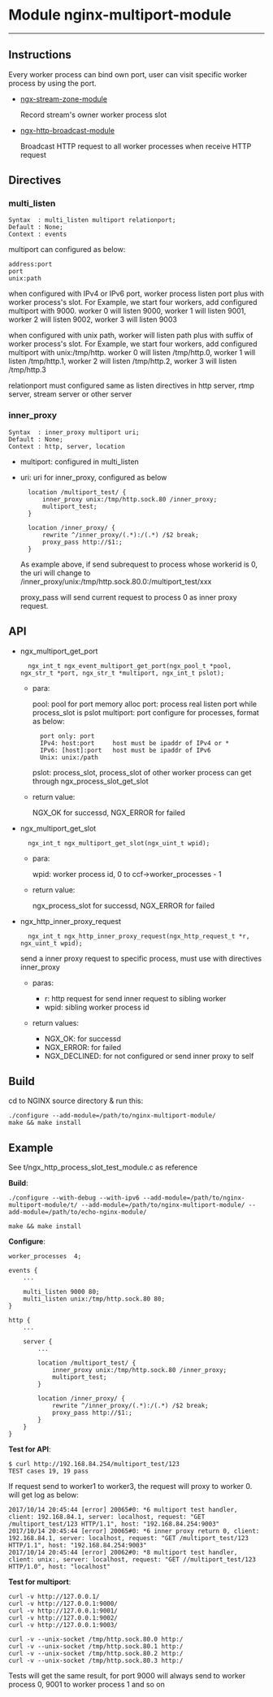 # Module nginx-multiport-module
---
## Instructions

Every worker process can bind own port, user can visit specific worker process by using the port.

- [ngx-stream-zone-module](doc/ngx-stream-zone-module.md)

	Record stream's owner worker process slot

- [ngx-http-broadcast-module](doc/ngx-http-broadcast-module.md)

	Broadcast HTTP request to all worker processes when receive HTTP request

## Directives

### multi\_listen

	Syntax  : multi_listen multiport relationport;
	Default : None;
	Context : events

multiport can configured as below:

	address:port
	port
	unix:path

when configured with IPv4 or IPv6 port, worker process listen port plus with worker process's slot. For Example, we start four workers, add configured multiport with 9000. worker 0 will listen 9000, worker 1 will listen 9001, worker 2 will listen 9002, worker 3 will listen 9003

when configured with unix path, worker will listen path plus with suffix of worker process's slot. For Example, we start four workers, add configured multiport with unix:/tmp/http. worker 0 will listen /tmp/http.0, worker 1 will listen /tmp/http.1, worker 2 will listen /tmp/http.2, worker 3 will listen /tmp/http.3


relationport must configured same as listen directives in http server, rtmp server, stream server or other server

### inner\_proxy

	Syntax  : inner_proxy multiport uri;
	Default : None;
	Context : http, server, location

- multiport: configured in multi_listen
- uri: uri for inner_proxy, configured as below

        location /multiport_test/ {
            inner_proxy unix:/tmp/http.sock.80 /inner_proxy;
            multiport_test;
        }

        location /inner_proxy/ {
            rewrite ^/inner_proxy/(.*):/(.*) /$2 break;
            proxy_pass http://$1:;
        }

	As example above, if send subrequest to process whose workerid is 0, the uri will change to /inner_proxy/unix:/tmp/http.sock.80.0:/multiport_test/xxx
	
	proxy_pass will send current request to process 0 as inner proxy request.

## API

- ngx\_multiport\_get\_port

		ngx_int_t ngx_event_multiport_get_port(ngx_pool_t *pool, ngx_str_t *port, ngx_str_t *multiport, ngx_int_t pslot);

	- para:

		pool: pool for port memory alloc
		port: process real listen port while process\_slot is pslot
		multiport: port configure for processes, format as below:
		
			port only: port
			IPv4: host:port     host must be ipaddr of IPv4 or *
			IPv6: [host]:port   host must be ipaddr of IPv6
			Unix: unix:/path
		
		pslot: process\_slot, process\_slot of other worker process can get through ngx\_process\_slot\_get\_slot

	- return value:

		NGX\_OK for successd, NGX\_ERROR for failed

- ngx\_multiport\_get\_slot

		ngx_int_t ngx_multiport_get_slot(ngx_uint_t wpid);

	- para:

		wpid: worker process id, 0 to ccf->worker_processes - 1

	- return value:

		ngx_process_slot for successd, NGX_ERROR for failed

- ngx\_http\_inner\_proxy\_request

		ngx_int_t ngx_http_inner_proxy_request(ngx_http_request_t *r, ngx_uint_t wpid);

	send a inner proxy request to specific process, must use with directives inner\_proxy
	
	- paras:

		- r: http request for send inner request to sibling worker
		- wpid: sibling worker process id
	
	- return values:

		- NGX_OK: for successd
		- NGX_ERROR: for failed
		- NGX_DECLINED: for not configured or send inner proxy to self

## Build

cd to NGINX source directory & run this:

	./configure --add-module=/path/to/nginx-multiport-module/
	make && make install

## Example

See t/ngx\_http\_process\_slot\_test\_module.c as reference

**Build**:

	./configure --with-debug --with-ipv6 --add-module=/path/to/nginx-multiport-module/t/ --add-module=/path/to/nginx-multiport-module/ --add-module=/path/to/echo-nginx-module/

	make && make install

**Configure**:

	worker_processes  4;

	events {
		...

		multi_listen 9000 80;
		multi_listen unix:/tmp/http.sock.80 80;
	}
	
	http {
		...

		server {
			...
	
			location /multiport_test/ {
				inner_proxy unix:/tmp/http.sock.80 /inner_proxy;
				multiport_test;
			}

			location /inner_proxy/ {
				rewrite ^/inner_proxy/(.*):/(.*) /$2 break;
				proxy_pass http://$1:;
			}
		}
	}

**Test for API**:

	$ curl http://192.168.84.254/multiport_test/123
	TEST cases 19, 19 pass

If request send to worker1 to worker3, the request will proxy to worker 0. will get log as below:

	2017/10/14 20:45:44 [error] 20065#0: *6 multiport test handler, client: 192.168.84.1, server: localhost, request: "GET /multiport_test/123 HTTP/1.1", host: "192.168.84.254:9003"
	2017/10/14 20:45:44 [error] 20065#0: *6 inner proxy return 0, client: 192.168.84.1, server: localhost, request: "GET /multiport_test/123 HTTP/1.1", host: "192.168.84.254:9003"
	2017/10/14 20:45:44 [error] 20062#0: *8 multiport test handler, client: unix:, server: localhost, request: "GET //multiport_test/123 HTTP/1.0", host: "localhost"

**Test for multiport**:

	curl -v http://127.0.0.1/
	curl -v http://127.0.0.1:9000/
	curl -v http://127.0.0.1:9001/
	curl -v http://127.0.0.1:9002/
	curl -v http://127.0.0.1:9003/

	curl -v --unix-socket /tmp/http.sock.80.0 http:/
	curl -v --unix-socket /tmp/http.sock.80.1 http:/
	curl -v --unix-socket /tmp/http.sock.80.2 http:/
	curl -v --unix-socket /tmp/http.sock.80.3 http:/

Tests will get the same result, for port 9000 will always send to worker process 0, 9001 to worker process 1 and so on
